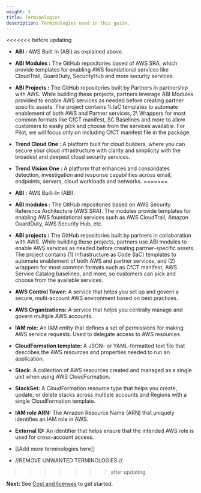 ```yaml
---
weight: 3
title: Terminologies
description: Terminologies used in this guide.
---
```


<<<<<<< before updating
* **ABI :**   AWS Built In (ABI)  as explained above.
* **ABI Modules :** The GitHub repositories based of AWS SRA, which provide templates for enabling AWS foundational services like CloudTrail, GuardDuty, SecurityHub and more security services.
* **ABI Projects :** The GitHub repositories built by Partners in partnership with AWS. While building these projects, partners leverage ABI Modules provided to enable AWS services as needed before creating partner specific assets. The project contains 1\ IaC templates to automate enablement of both AWS and Partner services, 2\ Wrappers for most common formats like CfCT manifest, SC Baselines and more to allow customers to easily pick and choose from the services available. For Pilot, we will focus only on including CfCT manifest file in the package.
* **Trend Cloud One :** A platform built for cloud builders, where you can secure your cloud infrastructure with clarity and simplicity with the broadest and deepest cloud security services.
* **Trend Vision One :** A platform that enhances and consolidates detection, investigation and response capabilities across email, endpoints, servers, cloud workloads and networks.
=======
* **ABI :**  AWS Built-In (ABI).
* **ABI modules :** The GitHub repositories based on AWS Security Reference Architecture (AWS SRA). The modules provide templates for enabling AWS foundational services such as AWS CloudTrail, Amazon GuardDuty, AWS Security Hub, etc.
* **ABI projects :** The GitHub repositories built by partners in collaboration with AWS. While building these projects, partners use ABI modules to enable AWS services as needed before creating partner-specific assets. The project contains (1) Infrastructure as Code (IaC) templates to automate enablement of both AWS and partner services, and (2) wrappers for most common formats such as CfCT manifest, AWS Service Catalog baselines, and more, so customers can pick and choose from the available services.
* **AWS Control Tower:** A service that helps you set up and govern a secure, multi-account AWS environment based on best practices.
* **AWS Organizations:** A service that helps you centrally manage and govern multiple AWS accounts.
* **IAM role:** An IAM entity that defines a set of permissions for making AWS service requests. Used to delegate access to AWS resources.
* **CloudFormation template:** A JSON- or YAML-formatted text file that describes the AWS resources and properties needed to run an application.
* **Stack:** A collection of AWS resources created and managed as a single unit when using AWS CloudFormation.
* **StackSet:** A CloudFormation resource type that helps you create, update, or delete stacks across multiple accounts and Regions with a single CloudFormation template.
* **IAM role ARN:** The Amazon Resource Name (ARN) that uniquely identifies an IAM role in AWS.
* **External ID:** An identifier that helps ensure that the intended AWS role is used for cross-account access.

* [[Add more terminologies here]]
* //REMOVE UNWANTED TERMINOLOGIES //
>>>>>>> after updating

**Next:** See [Cost and licenses](/costandlicenses/index.html) to get started.
